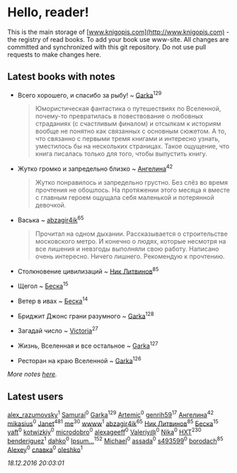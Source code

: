 # Hello, reader!
This is the main storage of [www.knigopis.com](http://www.knigopis.com) - the registry of read books.
To add your book use www-site. All changes are committed and synchronized with this git repository.
Do not use pull requests to make changes here.


## Latest books with notes
* Всего хорошего, и спасибо за рыбу! ~ [Garka](users/115/115753719718250012620-google)<sup>129</sup>
    > Юмористическая фантастика о путешествиях по Вселенной, почему-то превратилась в повествование о любовных страданиях (с счастливым финалом) и отсылкам к историям вообще не понятно как связанных с основным сюжетом. А то, что связанно с первыми тремя книгами и интересно узнать, уместилось бы на нескольких страницах. Такое ощущение, что книга писалась только для того, чтобы выпустить книгу.

* Жутко громко и запредельно близко ~ [Ангелина](users/837/83788782-vkontakte)<sup>42</sup>
    > Жутко понравилось и запредельно грустно. Без слёз во время прочтения не обошлось. На протяжении этого месяца я вместе с главным героем ощущала себя маленькой и потерянной девочкой.

* Васька ~ [abzagir4ik](users/362/3621623-vkontakte)<sup>65</sup>
    > Прочитал на одном дыхании. Рассказывается о строительстве московского метро. И конечно о людях, которые несмотря на все лишения и невзгоды выполняли свою работу. Написано очень интересно. Ничего лишнего. Рекомендую к прочтению.

* Столкновение цивилизаций ~ [Ник Литвинов](users/241/241974816-vkontakte)<sup>85</sup>

* Щегол ~ [Беска](users/157/1577468-vkontakte)<sup>15</sup>

* Ветер в ивах ~ [Беска](users/157/1577468-vkontakte)<sup>14</sup>

* Бриджит Джонс  грани разумного ~ [Garka](users/115/115753719718250012620-google)<sup>128</sup>

* Загадай число ~ [Victoria](users/113/113794223924688167852-google)<sup>27</sup>

* Жизнь, Вселенная и все остальное ~ [Garka](users/115/115753719718250012620-google)<sup>127</sup>

* Ресторан на краю Вселенной ~ [Garka](users/115/115753719718250012620-google)<sup>126</sup>


_More notes [here](latest_books_with_notes.md)._


## Latest users
[alex_razumovsky](users/330/330421234-vkontakte)<sup>1</sup> 
[Samurai](users/103/103435743164516893719-google)<sup>0</sup> 
[Garka](users/115/115753719718250012620-google)<sup>129</sup> 
[Artemic](users/100/100002059250648-facebook)<sup>0</sup> 
[genrih59](users/872/872361436199401-facebook)<sup>17</sup> 
[Ангелина](users/837/83788782-vkontakte)<sup>42</sup> 
[mikasius](users/275/275118839-vkontakte)<sup>0</sup> 
[Janet](users/205/20565064-vkontakte)<sup>481</sup> 
[me](users/381/381417697-yandex)<sup>30</sup> 
[wwww](users/107/107457466087190724190-google)<sup>1</sup> 
[abzagir4ik](users/362/3621623-vkontakte)<sup>65</sup> 
[Ник Литвинов](users/241/241974816-vkontakte)<sup>85</sup> 
[Беска](users/157/1577468-vkontakte)<sup>15</sup> 
[yaft](users/100/100604889201458918357-google)<sup>0</sup> 
[kotwizkiy](users/217/21742453-vkontakte)<sup>0</sup> 
[microdobro](users/195/195772638-vkontakte)<sup>0</sup> 
[alexageeff](users/527/52794424-vkontakte)<sup>0</sup> 
[Valeriy@](users/604/6043024-vkontakte)<sup>0</sup> 
[Nika](users/746/74658611-vkontakte)<sup>0</sup> 
[HXT](users/100/100002563462782-facebook)<sup>230</sup> 
[benderiguez](users/226/226605462-vkontakte)<sup>1</sup> 
[dahko](users/100/100001750453437-facebook)<sup>0</sup> 
[Ipsum...](users/147/14783111-vkontakte)<sup>152</sup> 
[Michael](users/114/114564242566120984292-google)<sup>0</sup> 
[assada](users/105/10591133-vkontakte)<sup>0</sup> 
[s493599](users/101/101006407075218687771-google)<sup>0</sup> 
[borodach](users/157/15706320-vkontakte)<sup>85</sup> 
[Alexey](users/102/10209998326586256-facebook)<sup>0</sup> 
[славка](users/102/102160213-vkontakte)<sup>0</sup> 
[oleshko](users/101/101032644656574214845-google)<sup>1</sup> 


_18.12.2016 20:03:01_
